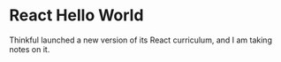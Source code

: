 # React Hello World

Thinkful launched a new version of its React curriculum, and I am taking notes on it.